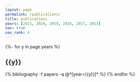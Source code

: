 ```yaml
---
layout: page
permalink: /publications/
title: publications
years: [2021, 2020, 2019, 2018, 2017, 2013]
nav: true
nav_rank: 4
---
```

<!-- _pages/publications.md -->

<div class="publications">

{%- for y in page.years %}
  <h2 class="year">{{y}}</h2>
  {% bibliography -f papers -q @*[year={{y}}]* %}
{% endfor %}

</div>
